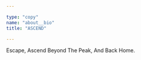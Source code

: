 ```yaml
---

type: "copy"
name: "about__bio"
title: "ASCEND"

---
```


Escape,  Ascend Beyond The Peak, And Back Home.
